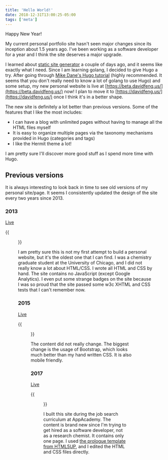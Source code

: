 ```yaml
---
title: 'Hello World!'
date: 2018-12-31T13:00:25-05:00
tags: ['meta']
---
```


Happy New Year!

My current personal portfolio site hasn't seen major changes since its inception about 1.5 years ago. I've been working as a software developer for a year and I think the site deserves a major upgrade.

<!--truncate-->

I learned about [static site generator](https://www.staticgen.com/) a couple of days ago, and it seems like exactly what I need. Since I am learning golang, I decided to give Hugo a try. After going through [Mike Dane's Hugo tutorial](https://www.youtube.com/watch?v=qtIqKaDlqXo&list=PLLAZ4kZ9dFpOnyRlyS-liKL5ReHDcj4G3) (highly recommended. It seems that you don't really need to know a lot of golang to use Hugo) and some setup, my new personal website is live at [https://beta.davidfeng.us/](https://beta.davidfeng.us/) now! I plan to move it to [https://davidfeng.us/](https://davidfeng.us/) once I think it's in a better shape.

The new site is definitely a lot better than previous versions. Some of the features that I like the most includes:

- I can have a blog with unlimited pages without having to manage all the HTML files myself
- It is easy to organize multiple pages via the taxonomy mechanisms provided in Hugo (categories and tags)
- I like the Hermit theme a lot!

I am pretty sure I'll discover more good stuff as I spend more time with Hugo.

## Previous versions

It is always interesting to look back in time to see old versions of my personal site/page. It seems I consistently updated the design of the site every two years since 2013.

### 2013

[Live](https://davidfeng88.github.io/Personal-Site-Archive/2013/index.html)

{{<figure src="./2013.png">}}

I am pretty sure this is not my first attempt to build a personal website, but it's the oldest one that I can find. I was a chemistry graduate student at the University of Chicago, and I did not really know a lot about HTML/CSS. I wrote all HTML and CSS by hand. The site contains no JavaScript (except Google Analytics). I even put some strange badges on the site because I was so proud that the site passed some w3c XHTML and CSS tests that I can't remember now.

### 2015

[Live](https://davidfeng88.github.io/Personal-Site-Archive/2015/index.html)

{{<figure src="./2015.png">}}

The content did not really change. The biggest change is the usage of Bootstrap, which looks much better than my hand written CSS. It is also mobile friendly.

### 2017

[Live](https://davidfeng88.github.io/Personal-Site-Archive/2017/index.html)

{{<figure src="./2017.jpg">}}

I built this site during the job search curriculum at AppAcademy. The content is brand new since I'm trying to get hired as a software developer, not as a research chemist. It contains only one page. I used [the prologue template from HTML5UP](https://html5up.net/prologue), and I edited the HTML and CSS files directly.
